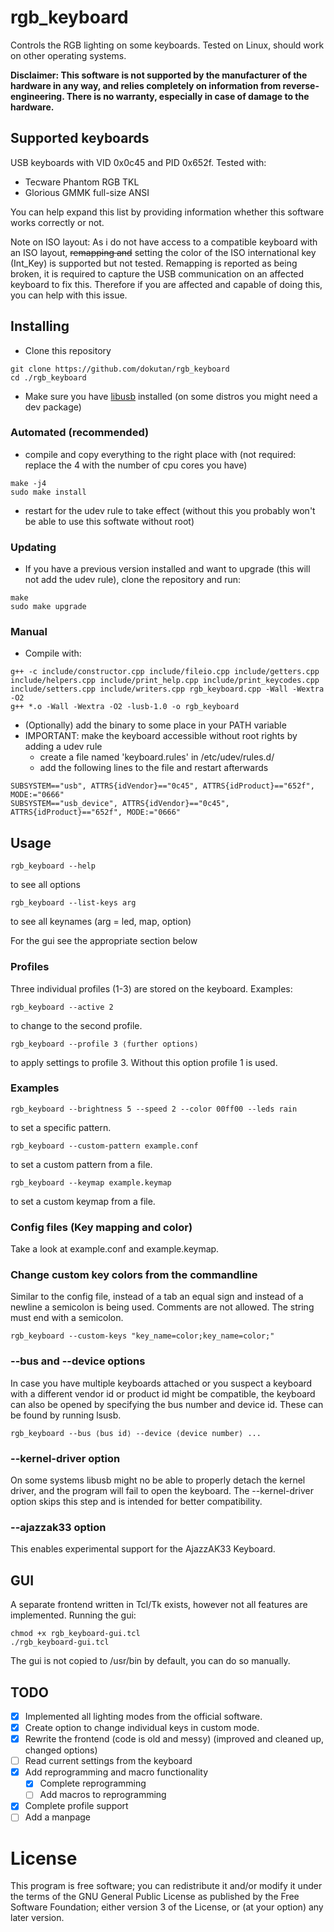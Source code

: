 # rgb_keyboard
Controls the RGB lighting on some keyboards. Tested on Linux, should work on other operating systems.

**Disclaimer: This software is not supported by the manufacturer of the hardware in any way, and relies completely on information from reverse-engineering. There is no warranty, especially in case of damage to the hardware.**

## Supported keyboards
USB keyboards with VID 0x0c45 and PID 0x652f.
Tested with:
- Tecware Phantom RGB TKL
- Glorious GMMK full-size ANSI

You can help expand this list by providing information whether this software works correctly or not.

Note on ISO layout: As i do not have access to a compatible keyboard with an ISO layout, ~~remapping and~~ setting the color of the ISO international key (Int_Key) is supported but not tested. Remapping is reported as being broken, it is required to capture the USB communication on an affected keyboard to fix this. Therefore if you are affected and capable of doing this, you can help with this issue.

## Installing
- Clone this repository
```
git clone https://github.com/dokutan/rgb_keyboard
cd ./rgb_keyboard
```
- Make sure you have [libusb](https://libusb.info/) installed (on some distros you might need a dev package)

### Automated (recommended)
- compile and copy everything to the right place with (not required: replace the 4 with the number of cpu cores you have)
```
make -j4
sudo make install
```
- restart for the udev rule to take effect (without this you probably won't be able to use this softwate without root)

### Updating
- If you have a previous version installed and want to upgrade (this will not add the udev rule), clone the repository and run:
```
make
sudo make upgrade
```

### Manual
- Compile with:
```
g++ -c include/constructor.cpp include/fileio.cpp include/getters.cpp include/helpers.cpp include/print_help.cpp include/print_keycodes.cpp include/setters.cpp include/writers.cpp rgb_keyboard.cpp -Wall -Wextra -O2
g++ *.o -Wall -Wextra -O2 -lusb-1.0 -o rgb_keyboard
```
- (Optionally) add the binary to some place in your PATH variable
- IMPORTANT: make the keyboard accessible without root rights by adding a udev rule
  - create a file named 'keyboard.rules' in /etc/udev/rules.d/
  - add the following lines to the file and restart afterwards
```
SUBSYSTEM=="usb", ATTRS{idVendor}=="0c45", ATTRS{idProduct}=="652f", MODE:="0666"
SUBSYSTEM=="usb_device", ATTRS{idVendor}=="0c45", ATTRS{idProduct}=="652f", MODE:="0666"
```

## Usage

```
rgb_keyboard --help
```
to see all options

```
rgb_keyboard --list-keys arg
```
to see all keynames (arg = led, map, option)

For the gui see the appropriate section below

### Profiles

Three individual profiles (1-3) are stored on the keyboard. Examples:

```
rgb_keyboard --active 2
```
to change to the second profile.

```
rgb_keyboard --profile 3 ⟨further options⟩
```
to apply settings to profile 3. Without this option profile 1 is used.

### Examples

```
rgb_keyboard --brightness 5 --speed 2 --color 00ff00 --leds rain
```
to set a specific pattern.

```
rgb_keyboard --custom-pattern example.conf
```
to set a custom pattern from a file.

```
rgb_keyboard --keymap example.keymap
```
to set a custom keymap from a file.

### Config files (Key mapping and color)
Take a look at example.conf and example.keymap.

### Change custom key colors from the commandline

Similar to the config file, instead of a tab an equal sign and instead of a newline a semicolon is being used. Comments are not allowed. The string must end with a semicolon.

```
rgb_keyboard --custom-keys "key_name=color;key_name=color;"
```

### --bus and --device options

In case you have multiple keyboards attached or you suspect a keyboard with a different vendor id or product id might be compatible, the keyboard can also be opened by specifying the bus number and device id. These can be found by running lsusb.

```
rgb_keyboard --bus ⟨bus id⟩ --device ⟨device number⟩ ...
```

### --kernel-driver option

On some systems libusb might no be able to properly detach the kernel driver, and the program will fail to open the keyboard. The --kernel-driver option skips this step and is intended for better compatibility.

### --ajazzak33 option

This enables experimental support for the AjazzAK33 Keyboard.

## GUI

A separate frontend written in Tcl/Tk exists, however not all features are implemented. Running the gui:
```
chmod +x rgb_keyboard-gui.tcl
./rgb_keyboard-gui.tcl
```
The gui is not copied to /usr/bin by default, you can do so manually.

## TODO
- [x] Implemented all lighting modes from the official software.
- [x] Create option to change individual keys in custom mode.
- [x] Rewrite the frontend (code is old and messy) (improved and cleaned up, changed options)
- [ ] Read current settings from the keyboard
- [x] Add reprogramming and macro functionality
  - [x] Complete reprogramming
  - [ ] Add macros to reprogramming
- [x] Complete profile support
- [ ] Add a manpage

# License
This program is free software; you can redistribute it and/or modify it under the terms of the GNU General Public License as published by the Free Software Foundation; either version 3 of the License, or (at your option) any later version.

